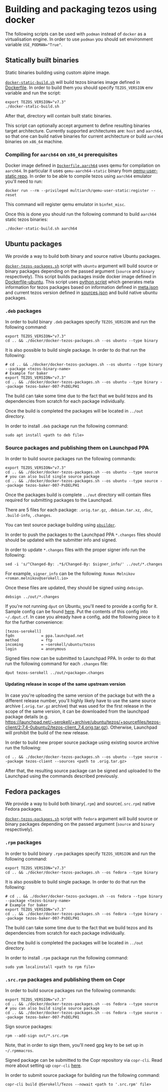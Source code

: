 <!--
   - SPDX-FileCopyrightText: 2019 TQ Tezos <https://tqtezos.com/>
   -
   - SPDX-License-Identifier: LicenseRef-MIT-TQ
   -->

# Building and packaging tezos using docker

The following scripts can be used with `podman` instead of `docker`
as a virtualisation engine. In order to use `podman` you should
set environment variable `USE_PODMAN="True"`.

## Statically built binaries

Static binaries building using custom alpine image.

[`docker-static-build.sh`](docker-static-build.sh) will build tezos binaries
image defined in [Dockerfile](build/Dockerfile). In order to build them you should specify
`TEZOS_VERSION` env variable and run the script:
```
export TEZOS_VERSION="v7.3"
./docker-static-build.sh
```
After that, directory will contain built static binaries.

This script can optionally accept argument to define resulting binaries target architecture.
Currently supported architectures are: `host` and `aarch64`, so that
one can build native binaries for current architecture or build `aarch64` binaries on
`x86_64` machine.

### Compiling for `aarch64` on `x86_64` prerequisites

Docker image defined in [`Dockerfile.aarch64`](build/Dockerfile.aarch64) uses qemu for
compilation on `aarch64`. In particular it uses `qemu-aarch64-static` binary from
[qemu-user-static repo](https://github.com/multiarch/qemu-user-static/).
In order to be able to compile tezos using `aarch64` emulator you'll need to run:
```
docker run --rm --privileged multiarch/qemu-user-static:register --reset
```
This command will register qemu emulator in `binfmt_misc`.

Once this is done you should run the following command to build `aarch64` static tezos binaries:
```
./docker-static-build.sh aarch64
```

## Ubuntu packages

We provide a way to build both binary and source native Ubuntu packages.

[`docker-tezos-packages.sh`](docker-tezos-packages.sh) script with `ubuntu` argument
will build source or binary packages depending on the passed argument (`source` and `binary` respectively).
This script builds packages inside docker image defined in [Dockerfile-ubuntu](package/Dockerfile-ubuntu).
This script uses [python script](package/package_generator.py) which generates meta information for
tezos packages based on information defined in [meta.json](../meta.json) and current tezos
version defined in [sources.json](../nix/nix/sources.json) and build native ubuntu packages.

### `.deb` packages

In order to build binary `.deb` packages specify `TEZOS_VERSION` and
run the following command:
```
export TEZOS_VERSION="v7.3"
cd .. && ./docker/docker-tezos-packages.sh --os ubuntu --type binary
```

It is also possible to build single package. In order to do that run the following:
```
# cd .. && ./docker/docker-tezos-packages.sh --os ubuntu --type binary --package <tezos-binary-name>
# Example for baker
export TEZOS_VERSION="v7.3"
cd .. && ./docker/docker-tezos-packages.sh --os ubuntu --type binary --package tezos-baker-007-PsDELPH1
```

The build can take some time due to the fact that we build tezos and its dependencies
from scratch for each package individually.

Once the build is completed the packages will be located in `../out` directory.

In order to install `.deb` package run the following command:
```
sudo apt install <path to deb file>
```

### Source packages and publishing them on Launchpad PPA

In order to build source packages run the following commands:
```
export TEZOS_VERSION="v7.3"
cd .. && ./docker/docker-tezos-packages.sh --os ubuntu --type source
# you can also build single source package
cd .. && ./docker/docker-tezos-packages.sh --os ubuntu --type source --package tezos-baker-007-PsDELPH1
```

Once the packages build is complete `../out` directory will contain files required
for submitting packages to the Launchpad.

There are 5 files for each package: `.orig.tar.gz`, `.debian.tar.xz`,
`.dsc`, `.build-info`, `.changes`.

You can test source package building using [`pbuilder`](https://wiki.ubuntu.com/PbuilderHowto).

In order to push the packages to the Launchpad PPA `*.changes` files should should be updated with
the submitter info and signed.

In order to update `*.changes` files with the proper signer info run the following:
```
sed -i 's/^Changed-By: .*$/Changed-By: $signer_info/' ../out/*.changes
```

For example, `signer_info` can be the following: `Roman Melnikov <roman.melnikov@serokell.io>`

Once these files are updated, they should be signed using `debsign`.
```
debsign ../out/*.changes
```

If you're not running `dput` on Ubuntu, you'll need to provide a config for it.
Sample config can be found [here](./.dput.cf). Put the contents of this config
into `~/.dput.cf`. In case you already have a config, add the following piece
to it for the further convenience:
```
[tezos-serokell]
fqdn			= ppa.launchpad.net
method			= ftp
incoming		= ~serokell/ubuntu/tezos
login			= anonymous
```

Signed files now can be submitted to Launchpad PPA. In order to do that run the following
command for each `.changes` file:
```
dput tezos-serokell ../out/<package>.changes
```

#### Updating release in scope of the same upstream version

In case you're uploading the same version of the package but with the a different
release number, you'll highly likely have to use the same source archive (`.orig.tar.gz` archive)
that was used for the first release in the scope of the same version, it can be downloaded from
the launchpad package details (e.g. https://launchpad.net/~serokell/+archive/ubuntu/tezos/+sourcefiles/tezos-client/2:7.4-0ubuntu2/tezos-client_7.4.orig.tar.gz).
Otherwise, Launchpad will prohibit the build of the new release.

In order to build new proper source package using existing source archive run the following:
```
cd .. && ./docker/docker-tezos-packages.sh --os ubuntu --type source --package tezos-client --sources <path to .orig.tar.gz>
```

After that, the resulting source package can be signed and uploaded to the Launchpad using the commands
described previously.

## Fedora packages

We provide a way to build both binary(`.rpm`) and source(`.src.rpm`) native Fedora packages.

[`docker-tezos-packages.sh`](docker-tezos-packages.sh) script with `fedora` argument
will build source or binary packages depending on the passed argument (`source` and `binary` respectively).

### `.rpm` packages

In order to build binary `.rpm` packages specify `TEZOS_VERSION` and
run the following command:
```
export TEZOS_VERSION="v7.3"
cd .. && ./docker/docker-tezos-packages.sh --os fedora --type binary
```

It is also possible to build single package. In order to do that run the following:
```
# cd .. && ./docker/docker-tezos-packages.sh --os fedora --type binary --package <tezos-binary-name>
# Example for baker
export TEZOS_VERSION="v7.3"
cd .. && ./docker/docker-tezos-packages.sh --os fedora --type binary --package tezos-baker-007-PsDELPH1
```

The build can take some time due to the fact that we build tezos and its dependencies
from scratch for each package individually.

Once the build is completed the packages will be located in `../out` directory.

In order to install `.rpm` package run the following command:
```
sudo yum localinstall <path to rpm file>
```

### `.src.rpm` packages and publishing them on Copr

In order to build source packages run the following commands:
```
export TEZOS_VERSION="v7.3"
cd .. && ./docker/docker-tezos-packages.sh --os fedora --type source
# you can also build single source package
cd .. && ./docker/docker-tezos-packages.sh --os fedora --type source --package tezos-baker-007-PsDELPH1
```

Sign source packages:
```
rpm --add-sign out/*.src.rpm
```
Note, that in order to sign them, you'll need gpg key to be set up in `~/.rpmmacros`.

Signed package can be submitted to the Copr repository via `copr-cli`.
Read more about setting up `copr-cli` [here](https://developer.fedoraproject.org/deployment/copr/copr-cli.html).

In order to submit source package for building run the following command:
```
copr-cli build @Serokell/Tezos --nowait <path to '.src.rpm' file>
```
